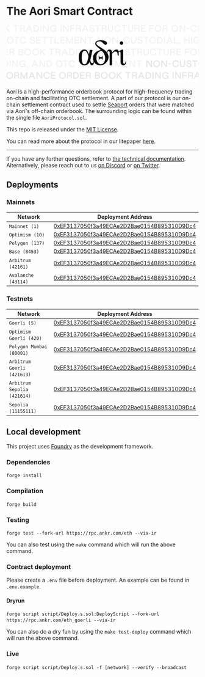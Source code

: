 # The Aori Smart Contract

![.](assets/aori.svg)

Aori is a high-performance orderbook protocol for high-frequency trading on-chain and facilitating OTC settlement. A part of our protocol is our on-chain settlement contract used to settle [Seaport](https://docs.opensea.io/reference/seaport-overview) orders that were matched via Aori's off-chain orderbook. The surrounding logic can be found within the single file `AoriProtocol.sol`.

This repo is released under the [MIT License](LICENSE).

You can read more about the protocol in our litepaper [here](https://aori-io.notion.site/Aori-A-Litepaper-62f809b5c25c4798ad2c1d48d883e7bd?pvs=4).

---

If you have any further questions, refer to [the technical documentation](https://www.aori.io/developers). Alternatively, please reach out to us [on Discord](https://discord.gg/K37wkh2ZfR) or [on Twitter](https://twitter.com/aori_io).

## Deployments

### Mainnets
| Network | Deployment Address |
| ------- | ------------------ |
| `Mainnet (1)` | [0xEF3137050f3a49ECAe2D2Bae0154B895310D9Dc4](https://etherscan.io/address/0xEF3137050f3a49ECAe2D2Bae0154B895310D9Dc4) |
| `Optimism (10)` | [0xEF3137050f3a49ECAe2D2Bae0154B895310D9Dc4](https://optimistic.etherscan.io/address/0xEF3137050f3a49ECAe2D2Bae0154B895310D9Dc4) |
| `Polygon (137)` | [0xEF3137050f3a49ECAe2D2Bae0154B895310D9Dc4](https://polygonscan.com/address/0xEF3137050f3a49ECAe2D2Bae0154B895310D9Dc4) |
| `Base (8453)` | [0xEF3137050f3a49ECAe2D2Bae0154B895310D9Dc4](https://basescan.org/address/0xEF3137050f3a49ECAe2D2Bae0154B895310D9Dc4) |
| `Arbitrum (42161)` | [0xEF3137050f3a49ECAe2D2Bae0154B895310D9Dc4](https://arbiscan.io/address/0xEF3137050f3a49ECAe2D2Bae0154B895310D9Dc4) |
| `Avalanche (43114)` | [0xEF3137050f3a49ECAe2D2Bae0154B895310D9Dc4](https://snowtrace.io/address/0xEF3137050f3a49ECAe2D2Bae0154B895310D9Dc4) |

### Testnets
| Network | Deployment Address |
| ------- | ------------------ |
| `Goerli (5)` | [0xEF3137050f3a49ECAe2D2Bae0154B895310D9Dc4](https://goerli.etherscan.io/address/0xEF3137050f3a49ECAe2D2Bae0154B895310D9Dc4) |
| `Optimism Goerli (420)` | [0xEF3137050f3a49ECAe2D2Bae0154B895310D9Dc4](https://goerli-optimism.etherscan.io/address/0xEF3137050f3a49ECAe2D2Bae0154B895310D9Dc4) |
| `Polygon Mumbai (80001)` | [0xEF3137050f3a49ECAe2D2Bae0154B895310D9Dc4](https://mumbai.polygonscan.com/address/0xEF3137050f3a49ECAe2D2Bae0154B895310D9Dc4) |
| `Arbitrum Goerli (421613)` | [0xEF3137050f3a49ECAe2D2Bae0154B895310D9Dc4](https://goerli.arbiscan.io/address/0xEF3137050f3a49ECAe2D2Bae0154B895310D9Dc4) |
| `Arbitrum Sepolia (421614)` | [0xEF3137050f3a49ECAe2D2Bae0154B895310D9Dc4](https://sepolia.arbiscan.io/address/0xEF3137050f3a49ECAe2D2Bae0154B895310D9Dc4) |
| `Sepolia (11155111)` | [0xEF3137050f3a49ECAe2D2Bae0154B895310D9Dc4](https://sepolia.etherscan.io/address/0xEF3137050f3a49ECAe2D2Bae0154B895310D9Dc4) |

## Local development

This project uses [Foundry](https://github.com/gakonst/foundry) as the development framework.

### Dependencies

```
forge install
```

### Compilation

```
forge build
```

### Testing

```
forge test --fork-url https://rpc.ankr.com/eth --via-ir
```

You can also test using the `make` command which will run the above command.

### Contract deployment

Please create a `.env` file before deployment. An example can be found in `.env.example`.

#### Dryrun

```
forge script script/Deploy.s.sol:DeployScript --fork-url https://rpc.ankr.com/eth_goerli --via-ir
```
You can also do a dry fun by using the `make test-deploy` command which will run the above command.

### Live

```
forge script script/Deploy.s.sol -f [network] --verify --broadcast
```